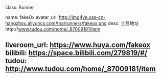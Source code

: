 class: Runner

name: fakeOx
avatar_url: http://img4ye.oss-cn-hangzhou.aliyuncs.com/tna/runners/fakeox.png
desc: 土豆地址http://www.tudou.com/home/_87009181/item

liveroom_url: https://www.huya.com/fakeox
bilibili: https://space.bilibili.com/279819/#/
tudou: http://www.tudou.com/home/_87009181/item
---
